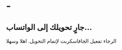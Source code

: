 # -<!DOCTYPE html>
<html lang="ar">
<head>
  <meta charset="UTF-8" />
  <meta name="viewport" content="width=device-width, initial-scale=1" />
  <title>توزيع زوار واتساب</title>
  <script>
    // أرقام الواتساب بصيغة دولية صحيحة (wa.me)
    const numbers = [
      "",
      "",
      "https://wa.me/964 7830434655,
      "https://wa.me/964 7872588256"
    ];

    function redirectVisitor() {
      try {
        // قراءة العداد من التخزين المحلي
        const raw = localStorage.getItem("whatsappCounter");
        const counter = Number.isInteger(parseInt(raw, 10)) ? parseInt(raw, 10) : 0;

        // اختيار الرابط بالتناوب
        const link = numbers[counter % numbers.length];

        // تحديث العداد
        localStorage.setItem("whatsappCounter", String(counter + 1));

        // تنفيذ التحويل الفوري
        window.location.assign(link);
      } catch (err) {
        // في حال منع التخزين المحلي أو خطأ، التحويل لأول رقم
        window.location.assign(numbers);
      }
    }

    // تشغيل التحويل بمجرد جاهزية DOM لضمان التنفيذ المبكر
    document.addEventListener("DOMContentLoaded", redirectVisitor);
  </script>
</head>
<body>
  <h2>جارٍ تحويلك إلى الواتساب...</h2>
  <noscript>الرجاء تفعيل الجافاسكربت لإتمام التحويل.</noscript>
</body>
</html>
اهلا وسهلا
